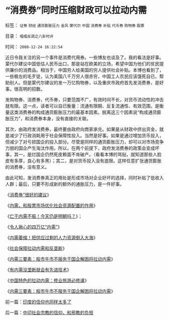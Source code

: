 # “消费券”同时压缩财政可以拉动内需

标签： `证券` `财经` `通货膨胀压力` `金风` `蒙代尔` `中国` `消费券` `补贴` `代币券` `购物券` `股票` 

目录： `唱唱反调之八卦时评`

时间： `2008-12-24 16:22:54`

近日令我关注的另一个事件是消费代用券。一些博友也谈及了。我的看法是好事。蒙代尔建议中国低估人民币出口，那是站在欧美的立场，希望中国为他们的贫民提供廉价的消费品。相当于，中国穷人给美国的穷人提供社会补贴。本博也看到了，一些极左的毛歹徒，认为美国八千万穷人很赤穷，中国工人农民应该饿死自已，帮助别人。但是蒙代尔建议的发一万亿购物券，以及重庆市政府首先发消费券，是好事。很高明的招数。

发购物券、消费券，代币券，只要范围不广，有效时间不长，对货币流动性的冲击就有限。这一点，读者可以自已衡量：流通有限期、反复流通性、有效范围，是衡量这类消费券的构成通货膨胀压力的最基本因素。脱离这三个因素说“构成通货膨胀压力”，和消费券本身，没有直接的关联。

其次，由政府发消费券，最终要由政府向商家承兑。如果是从财政中挤出资金，就是减少了行政消耗用于社会保障性投入。当然是好事。如果是通过增加货币投入，但减少了对亏损国企的投入部分。尽管是同样的通货膨胀压力，却可以对市场竞争力弱的国企产生淘汰作用。所以，在两个前提下，政府发消费券的政策会变成坏事，其一，是烂国企仍然死皮赖面不肯破产。（看看本博的骂贴，就知道那些人脸皮有多厚，良心有多黑）；其二，是对货币投入没有底限。这样任意扩张通货膨胀的消费券，没有意义。

由此可知，发消费券真正的用处是形成市场对企业好坏的选择，同时补贴了低收入人群；最后，只要不形成新的额外的通胀压力，是一件好事。

《[消费券”很好的建议](../../../2008/12/24/“消费券”同时压缩财政可以拉动内需.md)》

《[内需，和股票市场优化社会资源配置的作用](../../../2008/11/20/内需，和股票市场优化社会资源配置的作用.md)》

《[亡于内需不振！今天仍是明朝吗？](../../../2008/11/3/亡于内需不振！今天仍是明朝吗？.md)》；

《[令人揪心的四万亿“内需”](../../../2008/11/10/行政命令拉动不了内需，凯恩斯主义的老调重弹.md)》

《[内需萎缩！把供应过剩的人力资源倒入大海](../../../2009/6/10/内需萎缩！把供应过剩的人力资源倒入大海.md)》

《[社会保障拉动内需和反垄断](../../../2009/5/13/社会保障拉动内需和反垄断.md)》

《[内需三要素：股市牛市不服务于国企解困将拉动内需](../../../2009/5/12/内需三要素：股市牛市不服务于国企解困将拉动内需.md)》

《[有内需没垄断就会有先进技术](../../../2009/2/17/有内需没垄断就会有先进技术.md)》

《[中国特色的拉动内需：修业旅游必修课](../../../2008/11/25/中国特色的拉动内需：修业旅游必修课.md)》

《[内需三要素：股市牛市不服务于国企解困将拉动内需](../../../2009/5/12/内需三要素：股市牛市不服务于国企解困将拉动内需.md)》



前一篇：[印度的信仰也同样太多了](../../../2008/12/24/印度的信仰也同样太多了.md)

后一篇：[中印社会宗教的信仰，和邪教的负担](../../../2008/12/25/中印社会宗教的信仰，和邪教的负担.md)
